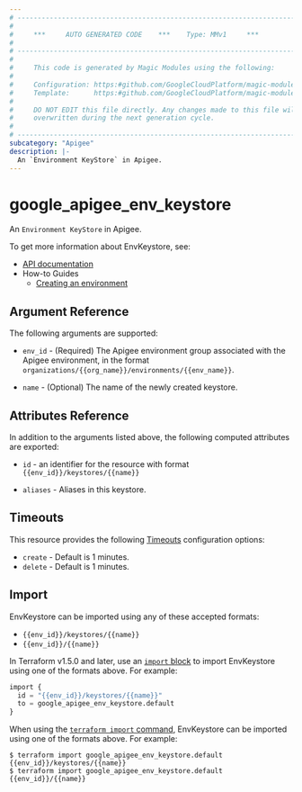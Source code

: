 ```yaml
---
# ----------------------------------------------------------------------------
#
#     ***     AUTO GENERATED CODE    ***    Type: MMv1     ***
#
# ----------------------------------------------------------------------------
#
#     This code is generated by Magic Modules using the following:
#
#     Configuration: https:#github.com/GoogleCloudPlatform/magic-modules/tree/main/mmv1/products/apigee/EnvKeystore.yaml
#     Template:      https:#github.com/GoogleCloudPlatform/magic-modules/tree/main/mmv1/templates/terraform/resource.html.markdown.tmpl
#
#     DO NOT EDIT this file directly. Any changes made to this file will be
#     overwritten during the next generation cycle.
#
# ----------------------------------------------------------------------------
subcategory: "Apigee"
description: |-
  An `Environment KeyStore` in Apigee.
---
```


# google_apigee_env_keystore

An `Environment KeyStore` in Apigee.


To get more information about EnvKeystore, see:

* [API documentation](https://cloud.google.com/apigee/docs/reference/apis/apigee/rest/v1/organizations.environments.keystores/create)
* How-to Guides
    * [Creating an environment](https://cloud.google.com/apigee/docs/api-platform/get-started/create-environment)


## Argument Reference

The following arguments are supported:


* `env_id` -
  (Required)
  The Apigee environment group associated with the Apigee environment,
  in the format `organizations/{{org_name}}/environments/{{env_name}}`.


* `name` -
  (Optional)
  The name of the newly created keystore.



## Attributes Reference

In addition to the arguments listed above, the following computed attributes are exported:

* `id` - an identifier for the resource with format `{{env_id}}/keystores/{{name}}`

* `aliases` -
  Aliases in this keystore.


## Timeouts

This resource provides the following
[Timeouts](https://developer.hashicorp.com/terraform/plugin/sdkv2/resources/retries-and-customizable-timeouts) configuration options:

- `create` - Default is 1 minutes.
- `delete` - Default is 1 minutes.

## Import


EnvKeystore can be imported using any of these accepted formats:

* `{{env_id}}/keystores/{{name}}`
* `{{env_id}}/{{name}}`


In Terraform v1.5.0 and later, use an [`import` block](https://developer.hashicorp.com/terraform/language/import) to import EnvKeystore using one of the formats above. For example:

```tf
import {
  id = "{{env_id}}/keystores/{{name}}"
  to = google_apigee_env_keystore.default
}
```

When using the [`terraform import` command](https://developer.hashicorp.com/terraform/cli/commands/import), EnvKeystore can be imported using one of the formats above. For example:

```
$ terraform import google_apigee_env_keystore.default {{env_id}}/keystores/{{name}}
$ terraform import google_apigee_env_keystore.default {{env_id}}/{{name}}
```
